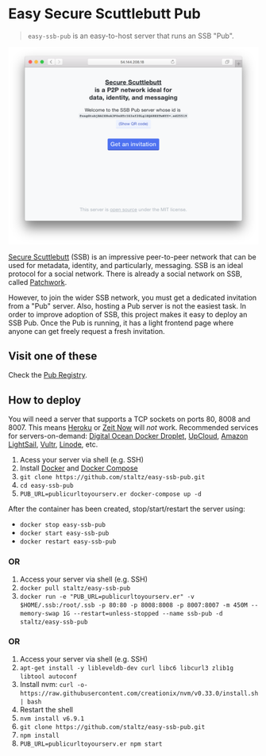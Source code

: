 # Easy Secure Scuttlebutt Pub

> `easy-ssb-pub` is an easy-to-host server that runs an SSB "Pub".

![screenshot](screenshot.png)

[Secure Scuttlebutt](https://scuttlebutt.nz) (SSB) is an impressive peer-to-peer network that can be used for metadata, identity, and particularly, messaging. SSB is an ideal protocol for a social network. There is already a social network on SSB, called [Patchwork](https://github.com/ssbc/patchwork).

However, to join the wider SSB network, you must get a dedicated invitation from a "Pub" server. Also, hosting a Pub server is not the easiest task. In order to improve adoption of SSB, this project makes it easy to deploy an SSB Pub. Once the Pub is running, it has a light frontend page where anyone can get freely request a fresh invitation.

## Visit one of these

Check the [Pub Registry](https://github.com/ssbc/scuttlebot/wiki/Pub-Servers).

## How to deploy

You will need a server that supports a TCP sockets on ports 80, 8008 and 8007. This means [Heroku](https://heroku.com/) or [Zeit Now](https://zeit.co/now) will *not* work. Recommended services for servers-on-demand: [Digital Ocean Docker Droplet](https://www.digitalocean.com/products/one-click-apps/docker/), [UpCloud](https://upcloud.com/), [Amazon LightSail](https://amazonlightsail.com/), [Vultr](https://vultr.com/), [Linode](https://www.linode.com), etc.

1. Acess your server via shell (e.g. SSH)
2. Install [Docker](https://docs.docker.com/engine/installation/) and [Docker Compose](https://docs.docker.com/compose/install/)
3. `git clone https://github.com/staltz/easy-ssb-pub.git`
4. `cd easy-ssb-pub`
5. `PUB_URL=publicurltoyourserv.er docker-compose up -d`

After the container has been created, stop/start/restart the server using:

* `docker stop easy-ssb-pub`
* `docker start easy-ssb-pub`
* `docker restart easy-ssb-pub`

### OR

1. Access your server via shell (e.g. SSH)
2. `docker pull staltz/easy-ssb-pub`
3. `docker run -e "PUB_URL=publicurltoyourserv.er" -v $HOME/.ssb:/root/.ssb -p 80:80 -p 8008:8008 -p 8007:8007 -m 450M --memory-swap 1G --restart=unless-stopped --name ssb-pub -d staltz/easy-ssb-pub`

### OR

1. Access your server via shell (e.g. SSH)
2. `apt-get install -y libleveldb-dev curl libc6 libcurl3 zlib1g libtool autoconf`
3. Install nvm: `curl -o- https://raw.githubusercontent.com/creationix/nvm/v0.33.0/install.sh | bash`
4. Restart the shell
5. `nvm install v6.9.1`
6. `git clone https://github.com/staltz/easy-ssb-pub.git`
7. `npm install`
8. `PUB_URL=publicurltoyourserv.er npm start`
